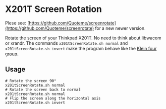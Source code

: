 # X201T Screen Rotation

Plese see: [https://github.com/Quoteme/screenrotate](https://github.com/Quoteme/screenrotate) for a new newer version.

Rotate the screen of your Thinkpad X201T. No need to think about
libwacom or xrandr. The commands `x201tScreenRotate.sh normal`
and `x201tScreenRotate.sh invert` make the program behave like the
[Klein four group](https://en.wikipedia.org/wiki/Klein_four-group).

## Usage

    # Rotate the screen 90°
    x201tScreenRotate.sh normal
    # Rotate the screen back to normal
    x201tScreenRotate.sh normal
    # Flip the screen along the horizontal axis
    x201tScreenRotate.sh invert

